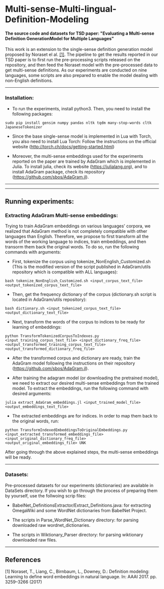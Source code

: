 # Multi-sense-Multi-lingual-Definition-Modeling
#### The source code and datasets for TSD paper: "Evaluating a Multi-sense Definition GenerationModel for Multiple Languages"

This work is an extension to the single-sense definition generation model proposed by Noraset el al. [[1]](#1). The pipeline to get the results reported in our TSD paper is to first run the pre-processing scripts released on the repository, and then feed the Noraset model with the pre-processed data to get multi-sense definitions. As our experiments are conducted on nine languages, some scripts are also prepared to enable the model dealing with non-English definitions.

---
### Installation:

* To run the experiments, install python3. Then, you need to install the following packages:

`
sudo pip install gensim numpy pandas nltk tqdm many-stop-words cltk JapaneseTokenizer
`

* Since the base single-sense model is implemented in Lua with Torch, you also need to install Lua Torch:
Follow the instructions on the official website (http://torch.ch/docs/getting-started.html)

* Moreover, the multi-sense embeddings used for the experiments reported on the paper are trained by AdaGram which is implemented in Julia. To install julia, check its website (https://julialang.org), and to install AdaGram package, check its repository (https://github.com/sbos/AdaGram.jl).

---
---
## Running experiments:

### Extracting AdaGram Multi-sense embeddings:

Trying to train AdaGram embeddings on various languages' corpora, we realized that AdaGram method is not completely compatible with other languages than English. Therefore, we propose to first transform all the words of the working language to indices, train embeddings, and then transorm them back the original words. To do so, run the following commands with arguments:

* First, tokenize the corpus using tokenize_NonEnglish_Customized.sh (This is the modified version of the script published in AdaGram/utils repository which is compatible with ALL languages):

`
bash tokenize_NonEnglish_Customized.sh <input_corpus_text_file> <output_tokenized_corpus_text_file>
`

* Then, get the frequency dictionary of the corpus (dictionary.sh script is located in AdaGram/utils repository):

`
bash dictionary.sh <input_tokenized_corpus_text_file> <output_dictionary_text_file>
`

* Next, transform the words of the corpus to indices to be ready for learning of embeddings:

`
python TransformTokenizedCorpusToIndexes.py <input_training_corpus_text_file> <input_dictionary_freq_file> <output_transformed_training_corpus_text_file> <output_transformed_dictionary_freq_file>
`

* After the transformed corpus and dictionary are ready, train the AdaGram model following the instructions on their repository (https://github.com/sbos/AdaGram.jl).

* After training the adagram model (or downloading the pretrained model), we need to extract our desired multi-sense embeddings from the trained model. To extract the embeddings, run the following command with desired arguments:

`
julia extract_AdaGram_embeddings.jl <input_trained_model_file> <output_embeddings_text_file>
`

* The extracted embeddings are for indices. In order to map them back to the original words, run:

`
python TransformIndexedEmbeddingsToOriginalEmbeddings.py <input_extracted_transformed_embeddings_file> <input_original_dictionary_freq_file> <output_original_embeddings_file> UNK
`

After going through the above explained steps, the multi-sense embeddings will be ready.

---
### Datasets:
Pre-processed datasets for our experiments (dictionaries) are available in DataSets directory. If you wish to go through the process of preparing them by yourself, use the follwoing scrip files:

* BabelNet_DefinitionsExtractor/Extract_Definitions.java: for extracting OmegaWiki and some WordNet dictionaries from BabelNet Project.

* The scripts in Parse_WordNet_Dictionary directory: for parsing downloaded raw wordnet_dictionaries.

* The scripts in Wiktionary_Parser directory: for parsing wiktionary downloaded raw files.

---
## References
<a id="1">[1]</a> 
Noraset, T., Liang, C., Birnbaum, L., Downey, D.: Definition modeling: Learning to define word embeddings in natural language. In: AAAI 2017. pp. 3259–3266 (2017)
